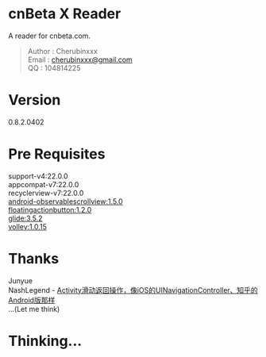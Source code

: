 # cnBeta X Reader
A reader for cnbeta.com.

> Author : Cherubinxxx  
Email : cherubinxxx@gmail.com  
QQ : 104814225

# Version
0.8.2.0402  

# Pre Requisites
support-v4:22.0.0  
appcompat-v7:22.0.0  
recyclerview-v7:22.0.0  
[android-observablescrollview:1.5.0](https://github.com/ksoichiro/Android-ObservableScrollView)  
[floatingactionbutton:1.2.0](https://github.com/makovkastar/FloatingActionButton)  
[glide:3.5.2](https://github.com/bumptech/glide)  
[volley:1.0.15](https://github.com/mcxiaoke/android-volley)  

# Thanks
Junyue  
NashLegend - [Activity滑动返回操作，像iOS的UINavigationController、知乎的Android版那样](http://nashlegend.blog.51cto.com/5635342/1568629)   
...(Let me think)  

# Thinking...